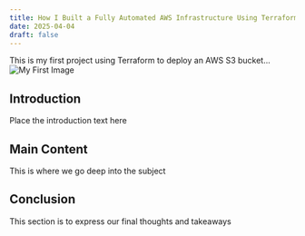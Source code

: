 ```yaml
---
title: How I Built a Fully Automated AWS Infrastructure Using Terraform
date: 2025-04-04
draft: false
---
```

This is my first project using Terraform to deploy an AWS S3 bucket...
![My First Image](/testimage.png)

## Introduction
Place the introduction text here

## Main Content
This is where we go deep into the subject

## Conclusion
This section is to express our final thoughts and takeaways